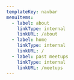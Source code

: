 ```yaml
---
templateKey: navbar
menuItems:
  - label: about
    linkType: internal
    linkURL: /about
  - label: home
    linkType: internal
    linkURL: /
  - label: past meetups
    linkType: internal
    linkURL: /meetups
---
```


